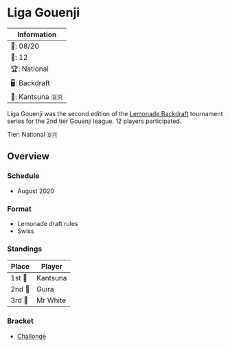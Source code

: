 # Liga Gouenji

|Information|
|-|
|:calendar:: 08/20|
|:busts_in_silhouette:: 12|
|:trophy:: National|
|:desktop_computer:: Backdraft|
|:1st_place_medal:: Kantsuna :brazil:|

Liga Gouenji was the second edition of the [Lemonade Backdraft](bdmain.md) tournament series for the 2nd tier Gouenji league.
12 players participated.

Tier: National :brazil:

## Overview

### Schedule
- August 2020

### Format
- Lemonade draft rules
- Swiss

### Standings

|Place|Player|
|-|-|
|1st :1st_place_medal:| Kantsuna |
|2nd :2nd_place_medal:| Guira |
|3rd :3rd_place_medal:| Mr White |

### Bracket
- [Challonge](https://challonge.com/1zbbg12u)